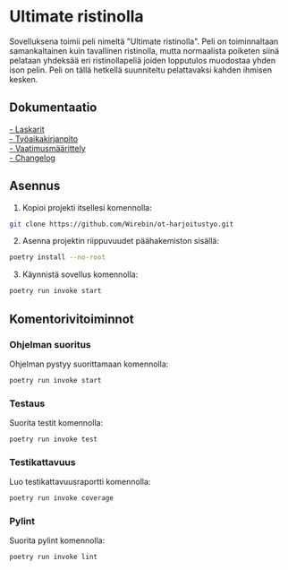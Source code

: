 # Ultimate ristinolla

Sovelluksena toimii peli nimeltä "Ultimate ristinolla".
Peli on toiminnaltaan samankaltainen kuin tavallinen ristinolla, mutta normaalista poiketen siinä pelataan yhdeksää eri ristinollapeliä joiden lopputulos muodostaa yhden ison pelin. Peli on tällä hetkellä suunniteltu pelattavaksi kahden ihmisen kesken.

## Dokumentaatio
[- Laskarit](laskarit/)\
[- Työaikakirjanpito](dokumentaatio/tuntikirjanpito.md)\
[- Vaatimusmäärittely](dokumentaatio/vaatimusmaarittely.md)\
[- Changelog](dokumentaatio/changelog.md)

## Asennus
1. Kopioi projekti itsellesi komennolla:
```bash
git clone https://github.com/Wirebin/ot-harjoitustyo.git
```

2. Asenna projektin riippuvuudet päähakemiston sisällä:
```bash
poetry install --no-root
```

3. Käynnistä sovellus komennolla:
```bash
poetry run invoke start
```

## Komentorivitoiminnot

### Ohjelman suoritus
Ohjelman pystyy suorittamaan komennolla:
```bash
poetry run invoke start
```

### Testaus 
Suorita testit komennolla:
```bash
poetry run invoke test
```

### Testikattavuus
Luo testikattavuusraportti komennolla:
```bash
poetry run invoke coverage
```

### Pylint
Suorita pylint komennolla:
```bash
poetry run invoke lint
```
